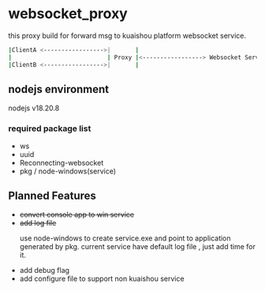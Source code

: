 # websocket_proxy

this proxy build for forward msg to kuaishou platform websocket service.

```bash
|ClientA <----------------->|       |
|                           | Proxy |<-----------------> Websocket Service
|ClientB <----------------->|       |
```

## nodejs environment
nodejs v18.20.8

### required package list
* ws
* uuid
* Reconnecting-websocket
* pkg / node-windows(service)


## Planned Features
- ~~convert console app to win service~~ 
- ~~add log file~~ <p/>
  use node-windows to create service.exe and point to application generated by pkg.
  current service have default log file , just add time for it.
- add debug flag
- add configure file to support non kuaishou service